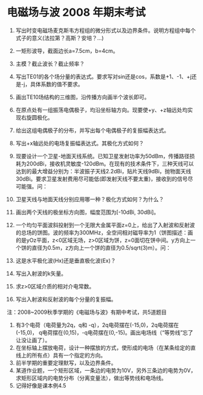 # 电磁场与波 2008 年期末考试

1. 写出时变电磁场麦克斯韦方程组的微分形式以及边界条件。说明方程组中每个式子的意义(法拉第？高斯？安培？...)

2. 一矩形波导，截面边长a=7.5cm，b=4cm。
  1. 主模？截止波长？截止频率？
  2. 写出TE01的各个场分量的表达式。要求写对sin还是cos，系数是+1、-1、+j还是-j，具体系数的值不要求。
  3. 画出TE10场结构的三维图，沿传播方向画半个波长即可。

3. 在原点处有一组振荡电偶极子，均沿坐标轴方向。现要使+y、+z轴远处均实现右旋圆极化。
  1. 给出这组电偶极子的分布，并写出每个电偶极子的复振幅表达式。
  2. 写出+x轴远处的电场复振幅表达式。其极化方式如何？

4. 现要设计一个卫星-地面天线系统。已知卫星发射功率为50dBm，传播路径损耗为200dBi，接收机灵敏度-120dBm。在现有的技术条件下，三种天线可以达到的最大增益分别为：半波振子天线2.2dBi，贴片天线9dBi，抛物面天线30dBi。要求卫星发射费用尽可能低(即发射天线不要太重)，接收到的信号尽可能强。问：
  1. 卫星天线与地面天线分别应用哪一种？极化方式如何？为什么？
  2. 画出两个天线的极坐标方向图，幅度范围为[-10dBi, 30dBi]。

5. 一个均匀平面波斜投射到一个无限大金属平面z=0上，给出了入射波和反射波的总场的饼图。波的频率为300MHz，全空间相对磁导率为1（饼图描述：画的是yOz平面，z<0区域无场，z>0区域为饼，z=0面切在饼中间。y方向上一个饼的直径为0.5m，z方向上一个饼的直径为0.5/sqrt(3)m）。问：
  1. 这是水平极化波(Hx)还是垂直极化波(Ex)？
  2. 写出入射波的k矢量。
  3. 求z>0区域介质的相对介电常数。
  4. 写出入射波和反射波的每个分量的复振幅。

注：2008~2009秋季学期的《电磁场与波》有期中考试，共5道题目

1. 有3个电荷（电荷量为2q，q和 -q），2q电荷摆在(-15,0)，2q电荷摆在(-15,0)， q电荷摆在(0,15)，-q电荷摆在(0,-15)。画出电场线（“等势线”忘了让没让画了）。
2. 在坐标轴上摆放电荷，设计一种摆放的方式，使形成的电场（在某条给定的直线上的所有点）具有一个指定的方向。
3. 前半学期的重要定理默写，以及边界条件。
4. 某道作业题，一个矩形区域，一条边的电势为10V，另外三条边的电势为0V，求矩形区域内的电势分布（分离变量法），做出等势线和电场线。
5. 记得好像是课本例4.5
